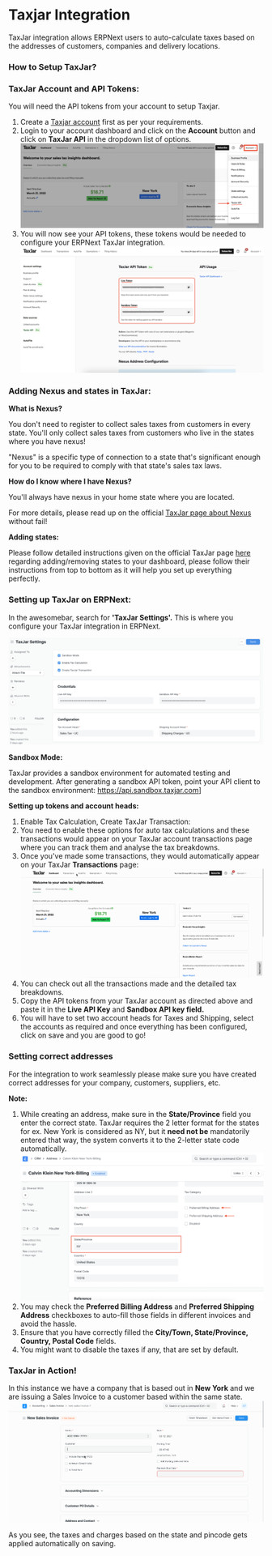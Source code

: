 
# Taxjar Integration



TaxJar integration allows ERPNext users to auto-calculate taxes based on the addresses of customers, companies and delivery locations.


### How to Setup TaxJar?


### TaxJar Account and API Tokens:


You will need the API tokens from your account to setup Taxjar.


1. Create a [Taxjar account](https://www.taxjar.com/) first as per your requirements.
2. Login to your account dashboard and click on the **Account** button and click on **TaxJar API** in the dropdown list of options.![](/files/RExrQMg.png)
3. You will now see your API tokens, these tokens would be needed to configure your ERPNext TaxJar integration.![](/files/0fs0ug5.png)


### Adding Nexus and states in TaxJar:


**What is Nexus?**


You don't need to register to collect sales taxes from customers in every state. You'll only collect sales taxes from customers who live in the states where you have nexus!


"Nexus" is a specific type of connection to a state that's significant enough for you to be required to comply with that state's sales tax laws.


**How do I know where I have Nexus?**


You'll always have nexus in your home state where you are located.


For more details, please read up on the official [TaxJar page about Nexus](https://support.taxjar.com/article/115-how-do-i-know-where-i-have-nexus) without fail!


**Adding states:**


Please follow detailed instructions given on the official TaxJar page [here](https://support.taxjar.com/article/116-add-or-remove-states-from-your-dashboard) regarding adding/removing states to your dashboard, please follow their instructions from top to bottom as it will help you set up everything perfectly.


### Setting up TaxJar on ERPNext:


In the awesomebar, search for **'TaxJar Settings'.** This is where you configure your TaxJar integration in ERPNext.


![](/files/R0w9mXD.png)


**Sandbox Mode:**


TaxJar provides a sandbox environment for automated testing and development. After generating a sandbox API token, point your API client to the sandbox environment: <https://api.sandbox.taxjar.com>]


**Setting up tokens and account heads:**


1. Enable Tax Calculation, Create TaxJar Transaction:
2. You need to enable these options for auto tax calculations and these transactions would appear on your TaxJar account transactions page where you can track them and analyse the tax breakdowns.
3. Once you've made some transactions, they would automatically appear on your TaxJar **Transactions** page:![](/files/o54QVVm.gif)
4. You can check out all the transactions made and the detailed tax breakdowns.
5. Copy the API tokens from your TaxJar account as directed above and paste it in the **Live API Key** and **Sandbox API key field.**
6. You will have to set two account heads for Taxes and Shipping, select the accounts as required and once everything has been configured, click on save and you are good to go!


### Setting correct addresses


For the integration to work seamlessly please make sure you have created correct addresses for your company, customers, suppliers, etc.


**Note:**


1. While creating an address, make sure in the **State/Province** field you enter the correct state. TaxJar requires the 2 letter format for the states for ex. New York is considered as NY, but it **need not be** mandatorily entered that way, the system converts it to the 2-letter state code automatically.![](/files/aAiBsBk.png)
2. You may check the **Preferred Billing Address** and **Preferred Shipping Address** checkboxes to auto-fill those fields in different invoices and avoid the hassle.
3. Ensure that you have correctly filled the **City/Town, State/Province, Country, Postal Code** fields.
4. You might want to disable the taxes if any, that are set by default.


### TaxJar in Action!


In this instance we have a company that is based out in **New York** and we are issuing a Sales Invoice to a customer based within the same state.![](/files/SvGCGB3.gif)


As you see, the taxes and charges based on the state and pincode gets applied automatically on saving.




